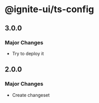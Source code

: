 # @ignite-ui/ts-config

## 3.0.0

### Major Changes

- Try to deploy it

## 2.0.0

### Major Changes

- Create changeset
